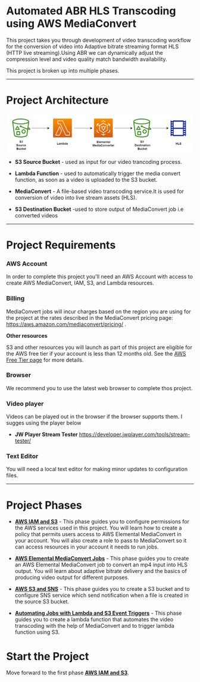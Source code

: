 # Automated ABR HLS Transcoding using AWS MediaConvert

This project takes you through development of video transcoding workflow for the conversion of video into Adaptive bitrate streaming format HLS (HTTP live streaming).Using ABR we can dynamically adjust the compression level and video quality match bandwidth availability.

This project is broken up into multiple phases.

----

# Project Architecture
![Project Architecture](images/workflow.png)

- **S3 Source Bucket**  - used as input for our video trancoding process.

- **Lambda Function**  - used to  automatically trigger the media convert function, as soon as a video is uploaded to the S3 bucket.

- **MediaConvert** - A file-based video transcoding service.It is used for conversion of video into live stream assets (HLS).

- **S3 Destination Bucket** -used to store output of MediaConvert job i.e converted videos


----

# Project Requirements

### AWS Account

In order to complete this project you'll need an AWS Account with access to create AWS MediaConvert, IAM, S3, and Lambda resources.

### Billing

MediaConvert jobs will incur charges based on the region you are using for the project at the rates described in the MediaConvert pricing page: https://aws.amazon.com/mediaconvert/pricing/ .


**Other resources**

S3 and other resources you will launch as part of this project are eligible for the AWS free tier if your account is less than 12 months old. See the [AWS Free Tier page](https://aws.amazon.com/free/) for more details.

### Browser

We recommend you to use the latest web browser to complete thos project.

### Video player

Videos can be played out in the browser if the browser supports them. I sugges using the player below
* **JW Player Stream Tester** https://developer.jwplayer.com/tools/stream-tester/ 

### Text Editor

You will need a local text editor for making minor updates to configuration files.

----

# Project Phases

- [**AWS IAM and S3**](./1-IAMandS3/README.md) - This phase guides you to configure permissions for the AWS services used in this project. You will learn how to create a policy that permits users access to AWS Elemental MediaConvert in your account.  You will also create a role to pass to MediaConvert so it can access resources in your account it needs to run jobs.

- [**AWS Elemental MediaConvert Jobs**](./2-MediaConverJobs/README.md) - This phase guides you to create an AWS Elemental MediaConvert job to convert an mp4 input into HLS output. You will learn about adaptive bitrate delivery and the basics of producing video output for different purposes.

- [**AWS S3 and SNS**](./3-S3andSNS/README.md) - This phase guides you to create a S3 bucket and to configure SNS service which send notification when a file is created in the source S3 bucket.

- [**Automating Jobs with Lambda and S3 Event Triggers**](./4-MediaConvertJobLambda/README.md) - This phase guides you to create a lambda function that automates the video transcoding with the help of MediaConvert and to trigger lambda function using S3.

# Start the Project

Move forward to the first phase [**AWS IAM and S3**](./1-IAMandS3/README.md).